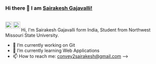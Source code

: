 ### Hi there 👋 I am [Sairakesh Gajavalli!](https://github.com/SairakeshGajavalli)

<!--
**SairakeshGajavalli/SairakeshGajavalli** is a ✨ _special_ ✨ repository because its `README.md` (this file) appears on your GitHub profile.


Here are some ideas to get you started:

- 🔭 I’m currently working on Git
- 🌱 I’m currently learning Web Applications
- 📫 How to reach me: convey2sairakesh@gmail.com
-->

<br/>
<a href="https://www.linkedin.com/in/sairakeshg/">
  <img align="left" alt="Sairakesh's LinkdeIN" width="22px" src="https://cdn.jsdelivr.net/npm/simple-icons@v3/icons/linkedin.svg" />
</a>
<a href="https://www.instagram.com/sairakesh_gajavalli/">
  <img align="left" alt="Sairakesh's Instagram" width="22px" src="https://cdn.jsdelivr.net/npm/simple-icons@v3/icons/instagram.svg" />
</a>
<br />
         Hi, I'm Sairakesh Gajavalli form India, Student from Northwest Missouri State University.


- 🔭 I’m currently working on Git
- 🌱 I’m currently learning Web Applications
- 📫 How to reach me: convey2sairakesh@gmail.com
-->
